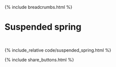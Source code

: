 {% include breadcrumbs.html %}

# Suspended spring
<div class="header_line"><br/></div>

{% include_relative code/suspended_spring.html %}

<p style="clear: both;"></p>

{% include share_buttons.html %}